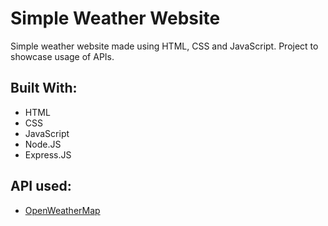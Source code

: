 # Simple Weather Website
Simple weather website made using HTML, CSS and JavaScript. Project to showcase usage of APIs.

## Built With:
* HTML
* CSS
* JavaScript
* Node.JS
* Express.JS

## API used:
* [OpenWeatherMap](https://openweathermap.org/api)
